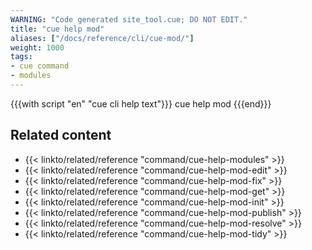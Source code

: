 ```yaml
---
WARNING: "Code generated site_tool.cue; DO NOT EDIT."
title: "cue help mod"
aliases: ["/docs/reference/cli/cue-mod/"]
weight: 1000
tags:
- cue command
- modules
---
```


{{{with script "en" "cue cli help text"}}}
cue help mod
{{{end}}}

## Related content

- {{< linkto/related/reference "command/cue-help-modules" >}}
- {{< linkto/related/reference "command/cue-help-mod-edit" >}}
- {{< linkto/related/reference "command/cue-help-mod-fix" >}}
- {{< linkto/related/reference "command/cue-help-mod-get" >}}
- {{< linkto/related/reference "command/cue-help-mod-init" >}}
- {{< linkto/related/reference "command/cue-help-mod-publish" >}}
- {{< linkto/related/reference "command/cue-help-mod-resolve" >}}
- {{< linkto/related/reference "command/cue-help-mod-tidy" >}}